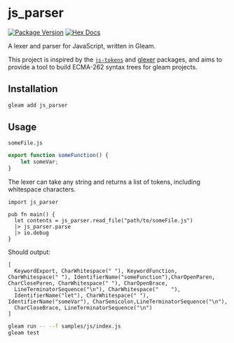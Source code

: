 # js_parser

[![Package Version](https://img.shields.io/hexpm/v/js_parser)](https://hex.pm/packages/js_parser) [![Hex Docs](https://img.shields.io/badge/hex-docs-ffaff3)](https://hexdocs.pm/js_parser/)

A lexer and parser for JavaScript, written in Gleam.

This project is inspired by the [`js-tokens`](https://github.com/lydell/js-tokens)
and [glexer](https://github.com/DanielleMaywood/glexer) packages, and aims to provide
a tool to build ECMA-262 syntax trees for gleam projects.

## Installation

```sh
gleam add js_parser
```

## Usage

`someFile.js`

```javascript
export function someFunction() {
    let someVar;
}
```

The lexer can take any string and returns a list of tokens, including whitespace
characters.

```gleam
import js_parser

pub fn main() {
  let contents = js_parser.read_file("path/to/someFile.js")
  |> js_parser.parse
  |> io.debug
}
```

Should output:

```plaintext
[
  KeywordExport, CharWhitespace(" "), KeywordFunction, CharWhitespace(" "), IdentifierName("someFunction"),CharOpenParen, CharCloseParen, CharWhitespace(" "), CharOpenBrace,
  LineTerminatorSequence("\n"), CharWhitespace("    "),
  IdentifierName("let"), CharWhitespace(" "), IdentifierName("someVar"), CharSemicolon,LineTerminatorSequence("\n"),
  CharCloseBrace, LineTerminatorSequence("\n")
]
```

```sh
gleam run -- --f samples/js/index.js
gleam test
```
